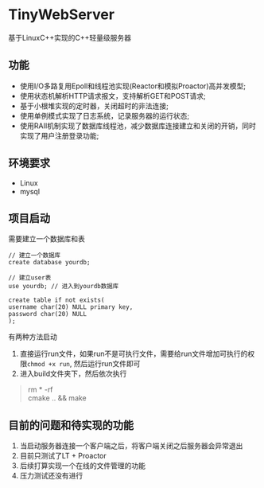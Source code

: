 # TinyWebServer

基于LinuxC++实现的C++轻量级服务器

## 功能
* 使用I/O多路复用Epoll和线程池实现(Reactor和模拟Proactor)高并发模型;
* 使用状态机解析HTTP请求报文，支持解析GET和POST请求;
* 基于小根堆实现的定时器，关闭超时的非法连接;
* 使用单例模式实现了日志系统，记录服务器的运行状态;
* 使用RAII机制实现了数据库线程池，减少数据库连接建立和关闭的开销，同时实现了用户注册登录功能;

## 环境要求
* Linux
* mysql

## 项目启动
需要建立一个数据库和表
```
// 建立一个数据库
create database yourdb;

// 建立user表
use yourdb; // 进入到yourdb数据库

create table if not exists(
username char(20) NULL primary key,
password char(20) NULL
);
```

有两种方法启动
1. 直接运行run文件，如果run不是可执行文件，需要给run文件增加可执行的权限`chmod +x run`, 然后运行run文件即可
2. 进入build文件夹下，然后依次执行
> rm * -rf                       
cmake .. && make


## 目前的问题和待实现的功能
1. 当启动服务器连接一个客户端之后，将客户端关闭之后服务器会异常退出
2. 目前只测试了LT + Proactor
3. 后续打算实现一个在线的文件管理的功能
4. 压力测试还没有进行
